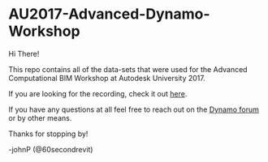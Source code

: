# AU2017-Advanced-Dynamo-Workshop
Hi There!

This repo contains all of the data-sets that were used for the Advanced Computational BIM Workshop at Autodesk University 2017. 

If you are looking for the recording, check it out [here](http://au.autodesk.com/au-online/classes-on-demand/class-catalog/classes/year-2017/dynamo-studio/bim128342#chapter=0).

If you have any questions at all feel free to reach out on the [Dynamo forum](https://forum.dynamobim.com/) or by other means. 

Thanks for stopping by!

-johnP (@60secondrevit)
